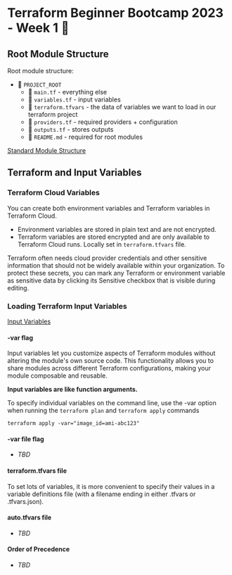 # Terraform Beginner Bootcamp 2023 - Week 1 :school_satchel:

## Root Module Structure

Root module structure:

- 📁 `PROJECT_ROOT`
   - 📄 `main.tf` - everything else
   - 📄 `variables.tf` - input variables
   - 📄 `terraform.tfvars` - the data of variables we want to load in our terraform project
   - 📄 `providers.tf` - required providers + configuration
   - 📄 `outputs.tf` - stores outputs
   - 📄 `README.md` - required for root modules

[Standard Module Structure](https://developer.hashicorp.com/terraform/language/modules/develop/structure)

## Terraform and Input Variables

### Terraform Cloud Variables

You can create both environment variables and Terraform variables in Terraform Cloud.

- Environment variables are stored in plain text and are not encrypted.
- Terraform variables are stored encrypted and are only available to Terraform Cloud runs. Locally set in `terraform.tfvars` file.

Terraform often needs cloud provider credentials and other sensitive information that should not be widely available within your organization. To protect these secrets, you can mark any Terraform or environment variable as sensitive data by clicking its Sensitive checkbox that is visible during editing.

### Loading Terraform Input Variables

[Input Variables](https://developer.hashicorp.com/terraform/language/values/variables)

#### -var flag

Input variables let you customize aspects of Terraform modules without altering the module's own source code. This functionality allows you to share modules across different Terraform configurations, making your module composable and reusable.

**Input variables are like function arguments.**

To specify individual variables on the command line, use the -var option when running the `terraform plan` and `terraform apply` commands

```hcl
terraform apply -var="image_id=ami-abc123"
```

#### -var file flag

- *TBD*

#### terraform.tfvars file

To set lots of variables, it is more convenient to specify their values in a variable definitions file (with a filename ending in either .tfvars or .tfvars.json).

#### auto.tfvars file

- *TBD*

#### Order of Precedence

- *TBD*
